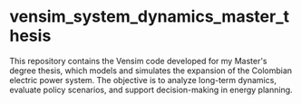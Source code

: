 # vensim_system_dynamics_master_thesis
This repository contains the Vensim code developed for my Master's degree thesis, which models and simulates the expansion of the Colombian electric power system. The objective is to analyze long-term dynamics, evaluate policy scenarios, and support decision-making in energy planning.
